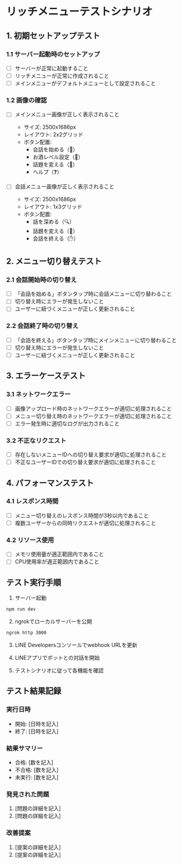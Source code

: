 # リッチメニューテストシナリオ

## 1. 初期セットアップテスト

### 1.1 サーバー起動時のセットアップ
- [ ] サーバーが正常に起動すること
- [ ] リッチメニューが正常に作成されること
- [ ] メインメニューがデフォルトメニューとして設定されること

### 1.2 画像の確認
- [ ] メインメニュー画像が正しく表示されること
  - サイズ: 2500x1686px
  - レイアウト: 2x2グリッド
  - ボタン配置:
    - 会話を始める（💭）
    - お酒レベル設定（🍺）
    - 話題を変える（🔄）
    - ヘルプ（❓）

- [ ] 会話メニュー画像が正しく表示されること
  - サイズ: 2500x1686px
  - レイアウト: 1x3グリッド
  - ボタン配置:
    - 話を深める（🔍）
    - 話題を変える（🔄）
    - 会話を終える（✋）

## 2. メニュー切り替えテスト

### 2.1 会話開始時の切り替え
- [ ] 「会話を始める」ボタンタップ時に会話メニューに切り替わること
- [ ] 切り替え時にエラーが発生しないこと
- [ ] ユーザーに紐づくメニューが正しく更新されること

### 2.2 会話終了時の切り替え
- [ ] 「会話を終える」ボタンタップ時にメインメニューに切り替わること
- [ ] 切り替え時にエラーが発生しないこと
- [ ] ユーザーに紐づくメニューが正しく更新されること

## 3. エラーケーステスト

### 3.1 ネットワークエラー
- [ ] 画像アップロード時のネットワークエラーが適切に処理されること
- [ ] メニュー切り替え時のネットワークエラーが適切に処理されること
- [ ] エラー発生時に適切なログが出力されること

### 3.2 不正なリクエスト
- [ ] 存在しないメニューIDへの切り替え要求が適切に処理されること
- [ ] 不正なユーザーIDでの切り替え要求が適切に処理されること

## 4. パフォーマンステスト

### 4.1 レスポンス時間
- [ ] メニュー切り替えのレスポンス時間が3秒以内であること
- [ ] 複数ユーザーからの同時リクエストが適切に処理されること

### 4.2 リソース使用
- [ ] メモリ使用量が適正範囲内であること
- [ ] CPU使用率が適正範囲内であること

## テスト実行手順

1. サーバー起動
```bash
npm run dev
```

2. ngrokでローカルサーバーを公開
```bash
ngrok http 3000
```

3. LINE Developersコンソールでwebhook URLを更新

4. LINEアプリでボットとの対話を開始

5. テストシナリオに従って各機能を確認

## テスト結果記録

### 実行日時
- 開始: [日時を記入]
- 終了: [日時を記入]

### 結果サマリー
- 合格: [数を記入]
- 不合格: [数を記入]
- 未実行: [数を記入]

### 発見された問題
1. [問題の詳細を記入]
2. [問題の詳細を記入]

### 改善提案
1. [提案の詳細を記入]
2. [提案の詳細を記入] 